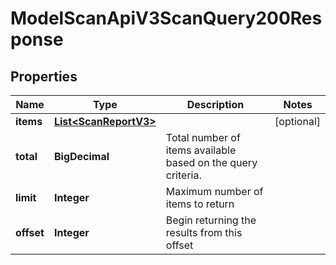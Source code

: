 

# ModelScanApiV3ScanQuery200Response


## Properties

| Name | Type | Description | Notes |
|------------ | ------------- | ------------- | -------------|
|**items** | [**List&lt;ScanReportV3&gt;**](ScanReportV3.md) |  |  [optional] |
|**total** | **BigDecimal** | Total number of items available based on the query criteria. |  |
|**limit** | **Integer** | Maximum number of items to return |  |
|**offset** | **Integer** | Begin returning the results from this offset |  |



